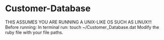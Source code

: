 # Customer-Database
THIS ASSUMES YOU ARE RUNNING A UNIX-LIKE OS SUCH AS LINUX!!!
Before running:
In terminal run: touch ~/Customer_Database.dat
Modify the ruby file with your file paths.

